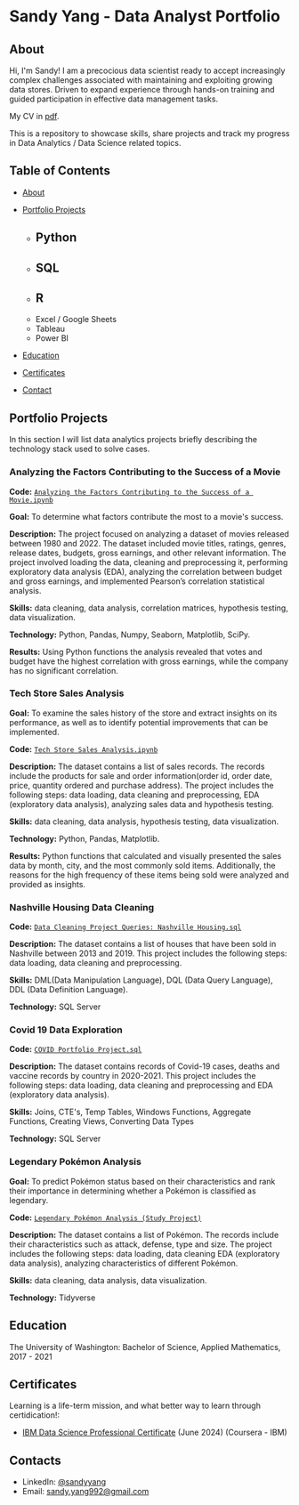 # Sandy Yang - Data Analyst Portfolio

## About
Hi, I'm Sandy! I am a precocious data scientist ready to accept increasingly complex challenges associated with maintaining and exploiting growing data stores. Driven to expand experience through hands-on training and guided participation in effective data management tasks.


My CV in [pdf]().

This is a repository to showcase skills, share projects and track my progress in Data Analytics / Data Science related topics.

## Table of Contents
- [About]()
- [Portfolio Projects]()
  - Python
    - 
  - SQL
    - 
  - R
    - 
  - Excel / Google Sheets
  - Tableau
  - Power BI
  


- [Education](https://github.com/s21dy/sandyyang.github.io/blob/main/README.md#education)  
- [Certificates](https://github.com/s21dy/sandyyang.github.io/blob/main/README.md#certificates)
- [Contact](https://github.com/s21dy/sandyyang.github.io/blob/main/README.md#contacts)
## Portfolio Projects
In this section I will list data analytics projects briefly describing the technology stack used to solve cases.

### Analyzing the Factors Contributing to the Success of a Movie
**Code:** [`Analyzing the Factors Contributing to the Success of a Movie.ipynb`](https://github.com/tiannaparris/PortfolioProjects/blob/main/Analyzing%20the%20Factors%20Contributing%20to%20the%20Success%20of%20a%20Movie.ipynb)

**Goal:** To determine what factors contribute the most to a movie's success.

**Description:** The project focused on analyzing a dataset of movies released between 1980 and 2022. The dataset included movie titles, ratings, genres, release dates, budgets, gross earnings, and other relevant information. The project involved loading the data, cleaning and preprocessing it, performing exploratory data analysis (EDA), analyzing the correlation between budget and gross earnings, and implemented Pearson’s correlation statistical analysis.

**Skills:** data cleaning, data analysis, correlation matrices, hypothesis testing, data visualization.

**Technology:** Python, Pandas, Numpy, Seaborn, Matplotlib, SciPy.

**Results:** Using Python functions the analysis revealed that votes and budget have the highest correlation with gross earnings, while the company has no significant correlation.

### Tech Store Sales Analysis

**Goal:** To examine the sales history of the store and extract insights on its performance, as well as to identify potential improvements that can be implemented.

**Code:** [`Tech Store Sales Analysis.ipynb`]()

**Description:** The dataset contains a list of sales records.  The records include the products for sale and order information(order id, order date, price, quantity ordered and purchase address). The project includes the following steps: data loading, data cleaning and preprocessing, EDA (exploratory data analysis), analyzing sales data and hypothesis testing.

**Skills:** data cleaning, data analysis, hypothesis testing, data visualization.

**Technology:** Python, Pandas, Matplotlib.

**Results:** Python functions that calculated and visually presented the sales data by month, city, and the most commonly sold items. Additionally, the reasons for the high frequency of these items being sold were analyzed and provided as insights.



### Nashville Housing Data Cleaning
**Code:** [`Data Cleaning Project Queries: Nashville Housing.sql`]()

**Description:** The dataset contains a list of houses that have been sold in Nashville between 2013 and 2019. This project includes the following steps: data loading, data cleaning and preprocessing.


**Skills:** DML(Data Manipulation Language), DQL (Data Query Language), DDL (Data Definition Language).

**Technology:** SQL Server


### Covid 19 Data Exploration
**Code:** [`COVID Portfolio Project.sql`]()

**Description:** The dataset contains records of Covid-19 cases, deaths and vaccine records by country in 2020-2021. This project includes the following steps: data loading, data cleaning and preprocessing and EDA (exploratory data analysis).

**Skills:** Joins, CTE's, Temp Tables, Windows Functions, Aggregate Functions, Creating Views, Converting Data Types

**Technology:** SQL Server



### Legendary Pokémon Analysis

**Goal:** To predict Pokémon status based on their characteristics and rank their importance in determining whether a Pokémon is classified as legendary.

**Code:** [`Legendary Pokémon Analysis (Study Project)`]()

**Description:** The dataset contains a list of  Pokémon.  The records include their characteristics such as attack, defense, type and size. The project includes the following steps: data loading, data cleaning EDA (exploratory data analysis), analyzing characteristics of different Pokémon.

**Skills:** data cleaning, data analysis, data visualization.

**Technology:** Tidyverse 



## Education

The University of Washington:
Bachelor of Science, Applied Mathematics,
2017 - 2021

## Certificates
Learning is a life-term mission, and what better way to learn through certidication!:
- [IBM Data Science Professional Certificate]([https://www.coursera.org/account/accomplishments/professional-cert/LRQ498UKBBSJ?utm_source=link&utm_medium=certificate&utm_content=cert_image&utm_campaign=sharing_cta&utm_product=prof](https://www.coursera.org/account/accomplishments/specialization/T5ZSETLN87R7)) (June 2024) (Coursera - IBM)


## Contacts
- LinkedIn: [@sandyyang](https://www.linkedin.com/in/sandy-yang-538b12193/)
- Email: sandy.yang992@gmail.com
